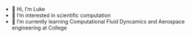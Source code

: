- 👋 Hi, I’m Luke
- 👀 I’m interested in scientific computation
- 🌱 I’m currently learning Computational Fluid Dyncamics and Aerospace engineering at College


<!---
ljohnson-code/ljohnson-code is a ✨ special ✨ repository because its `README.md` (this file) appears on your GitHub profile.
You can click the Preview link to take a look at your changes.
--->
